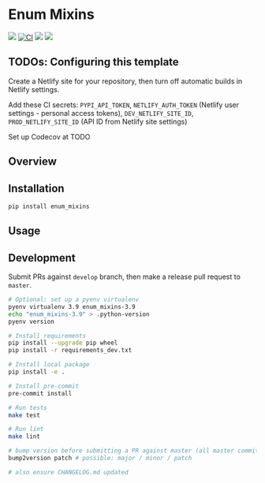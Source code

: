 # Enum Mixins

[![](https://img.shields.io/pypi/v/enum_mixins.svg)](https://pypi.python.org/pypi/enum_mixins)
[![CI](https://github.com/maximz/enum-mixins/actions/workflows/ci.yaml/badge.svg?branch=master)](https://github.com/maximz/enum-mixins/actions/workflows/ci.yaml)
[![](https://img.shields.io/badge/docs-here-blue.svg)](https://enum-mixins.maximz.com)
[![](https://img.shields.io/github/stars/maximz/enum-mixins?style=social)](https://github.com/maximz/enum-mixins)

## TODOs: Configuring this template

Create a Netlify site for your repository, then turn off automatic builds in Netlify settings.

Add these CI secrets: `PYPI_API_TOKEN`, `NETLIFY_AUTH_TOKEN` (Netlify user settings - personal access tokens), `DEV_NETLIFY_SITE_ID`, `PROD_NETLIFY_SITE_ID` (API ID from Netlify site settings)

Set up Codecov at TODO

## Overview

## Installation

```bash
pip install enum_mixins
```

## Usage

## Development

Submit PRs against `develop` branch, then make a release pull request to `master`.

```bash
# Optional: set up a pyenv virtualenv
pyenv virtualenv 3.9 enum_mixins-3.9
echo "enum_mixins-3.9" > .python-version
pyenv version

# Install requirements
pip install --upgrade pip wheel
pip install -r requirements_dev.txt

# Install local package
pip install -e .

# Install pre-commit
pre-commit install

# Run tests
make test

# Run lint
make lint

# bump version before submitting a PR against master (all master commits are deployed)
bump2version patch # possible: major / minor / patch

# also ensure CHANGELOG.md updated
```
